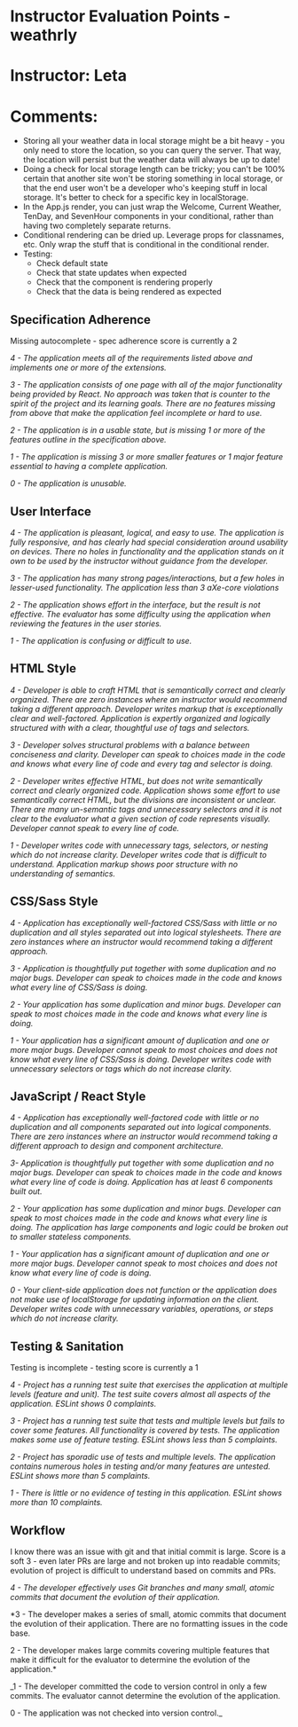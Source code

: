 # Instructor Evaluation Points - weathrly
# Instructor: Leta
# Comments:
  * Storing all your weather data in local storage might be a bit heavy - you only need to store the location, so you can query the server. That way, the location will persist but the weather data will always be up to date!
  * Doing a check for local storage length can be tricky; you can't be 100% certain that another site won't be storing something in local storage, or that the end user won't be a developer who's keeping stuff in local storage. It's better to check for a specific key in localStorage.
  * In the App.js render, you can just wrap the Welcome, Current Weather, TenDay, and SevenHour components in your conditional, rather than having two completely separate returns.
  * Conditional rendering can be dried up. Leverage props for classnames, etc. Only wrap the stuff that is conditional in the conditional render.
  * Testing:
    - Check default state
    - Check that state updates when expected
    - Check that the component is rendering properly
    - Check that the data is being rendered as expected

## Specification Adherence

Missing autocomplete - spec adherence score is currently a 2

_4 - The application meets all of the requirements listed above and implements one or more of the extensions._

_3 - The application consists of one page with all of the major functionality being provided by React. No approach was taken that is counter to the spirit of the project and its learning goals. There are no features missing from above that make the application feel incomplete or hard to use._

*2 - The application is in a usable state, but is missing 1 or more of the features outline in the specification above.*

_1 - The application is missing 3 or more smaller features or 1 major feature essential to having a complete application._

_0 - The application is unusable._

## User Interface

_4 - The application is pleasant, logical, and easy to use. The application is fully responsive, and has clearly had special consideration around usability on devices. There no holes in functionality and the application stands on it own to be used by the instructor without guidance from the developer._

*3 - The application has many strong pages/interactions, but a few holes in lesser-used functionality. The application less than 3 aXe-core violations*

_2 - The application shows effort in the interface, but the result is not effective. The evaluator has some difficulty using the application when reviewing the features in the user stories._

_1 - The application is confusing or difficult to use._

## HTML Style

_4 - Developer is able to craft HTML that is semantically correct and clearly organized. There are zero instances where an instructor would recommend taking a different approach. Developer writes markup that is exceptionally clear and well-factored. Application is expertly organized and logically structured with with a clear, thoughtful use of tags and selectors._

*3 - Developer solves structural problems with a balance between conciseness and clarity. Developer can speak to choices made in the code and knows what every line of code and every tag and selector is doing.*

_2 - Developer writes effective HTML, but does not write semantically correct and clearly organized code. Application shows some effort to use semantically correct HTML, but the divisions are inconsistent or unclear. There are many un-semantic tags and unnecessary selectors and it is not clear to the evaluator what a given section of code represents visually. Developer cannot speak to every line of code._

_1 - Developer writes code with unnecessary tags, selectors, or nesting which do not increase clarity. Developer writes code that is difficult to understand. Application markup shows poor structure with no understanding of semantics._

## CSS/Sass Style

_4 - Application has exceptionally well-factored CSS/Sass with little or no duplication and all styles separated out into logical stylesheets. There are zero instances where an instructor would recommend taking a different approach._

*3 - Application is thoughtfully put together with some duplication and no major bugs. Developer can speak to choices made in the code and knows what every line of CSS/Sass is doing.*

_2 - Your application has some duplication and minor bugs. Developer can speak to most choices made in the code and knows what every line is doing._

_1 - Your application has a significant amount of duplication and one or more major bugs. Developer cannot speak to most choices and does not know what every line of CSS/Sass is doing. Developer writes code with unnecessary selectors or tags which do not increase clarity._

## JavaScript / React Style

_4 - Application has exceptionally well-factored code with little or no duplication and all components separated out into logical components. There are zero instances where an instructor would recommend taking a different approach to design and component architecture._

*3- Application is thoughtfully put together with some duplication and no major bugs. Developer can speak to choices made in the code and knows what every line of code is doing. Application has at least 6 components built out.*

_2 - Your application has some duplication and minor bugs. Developer can speak to most choices made in the code and knows what every line is doing. The application has large components and logic could be broken out to smaller stateless components._

_1 - Your application has a significant amount of duplication and one or more major bugs. Developer cannot speak to most choices and does not know what every line of code is doing._

_0 - Your client-side application does not function or the application does not make use of localStorage for updating information on the client. Developer writes code with unnecessary variables, operations, or steps which do not increase clarity._

## Testing & Sanitation

Testing is incomplete - testing score is currently a 1

_4 - Project has a running test suite that exercises the application at multiple levels (feature and unit). The test suite covers almost all aspects of the application. ESLint shows 0 complaints._

_3 - Project has a running test suite that tests and multiple levels but fails to cover some features. All functionality is covered by tests. The application makes some use of feature testing. ESLint shows less than 5 complaints._

_2 - Project has sporadic use of tests and multiple levels. The application contains numerous holes in testing and/or many features are untested. ESLint shows more than 5 complaints._

*1 - There is little or no evidence of testing in this application. ESLint shows more than 10 complaints.*

## Workflow

I know there was an issue with git and that initial commit is large.
Score is a soft 3 - even later PRs are large and not broken up into readable commits; evolution of project is difficult to understand based on commits and PRs.

_4 - The developer effectively uses Git branches and many small, atomic commits that document the evolution of their application._

*3 - The developer makes a series of small, atomic commits that document the evolution of their application. There are no formatting issues in the code base.

2 - The developer makes large commits covering multiple features that make it difficult for the evaluator to determine the evolution of the application.*

_1 - The developer committed the code to version control in only a few commits. The evaluator cannot determine the evolution of the application.

0 - The application was not checked into version control._
